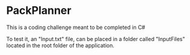 # PackPlanner
This is a coding challenge meant to be completed in C#

To test it, an "Input.txt" file, can be placed in a folder called "InputFiles" located in the root folder of the application.
